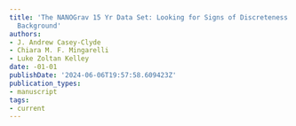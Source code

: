 ```yaml
---
title: 'The NANOGrav 15 Yr Data Set: Looking for Signs of Discreteness in the Gravitational-wave
  Background'
authors:
- J. Andrew Casey-Clyde
- Chiara M. F. Mingarelli
- Luke Zoltan Kelley
date: -01-01
publishDate: '2024-06-06T19:57:58.609423Z'
publication_types:
- manuscript
tags:
- current
---
```

